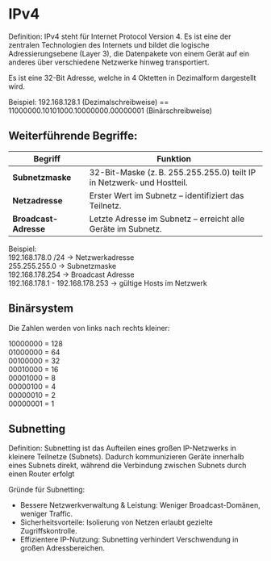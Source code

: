 # IPv4

Definition: IPv4 steht für Internet Protocol Version 4. Es ist eine der zentralen Technologien des Internets und bildet die logische Adressierungsebene (Layer 3), die Datenpakete von einem Gerät auf ein anderes über verschiedene Netzwerke hinweg transportiert.

Es ist eine 32-Bit Adresse, welche in 4 Oktetten in Dezimalform dargestellt wird.

Beispiel: 192.168.128.1 (Dezimalschreibweise) == 11000000.10101000.10000000.00000001 (Binärschreibweise)

## Weiterführende Begriffe:

| Begriff               | Funktion                                                                                            |
| --------------------- | --------------------------------------------------------------------------------------------------- |
| **Subnetzmaske**      | 32-Bit-Maske (z. B. 255.255.255.0) teilt IP in Netzwerk‑ und Hostteil.                              |
| **Netzadresse**       | Erster Wert im Subnetz – identifiziert das Teilnetz.                                                |
| **Broadcast-Adresse** | Letzte Adresse im Subnetz – erreicht alle Geräte im Subnetz.                                        |

Beispiel:\
192.168.178.0 /24 -> Netzwerkadresse\
255.255.255.0 -> Subnetzmaske\
192.168.178.254 -> Broadcast Adresse\
192.168.178.1 - 192.168.178.253 -> gültige Hosts im Netzwerk

## Binärsystem

Die Zahlen werden von links nach rechts kleiner:

10000000 = 128\
01000000 = 64\
00100000 = 32\
00010000 = 16\
00001000 = 8\
00000100 = 4\
00000010 = 2\
00000001 = 1

## Subnetting

Definition: Subnetting ist das Aufteilen eines großen IP-Netzwerks in kleinere Teilnetze (Subnets). Dadurch kommunizieren Geräte innerhalb eines Subnets direkt, während die Verbindung zwischen Subnets durch einen Router erfolgt

Gründe für Subnetting:
- Bessere Netzwerkverwaltung & Leistung: Weniger Broadcast-Domänen, weniger Traffic.
- Sicherheitsvorteile: Isolierung von Netzen erlaubt gezielte Zugriffskontrolle.
- Effizientere IP-Nutzung: Subnetting verhindert Verschwendung in großen Adressbereichen.
